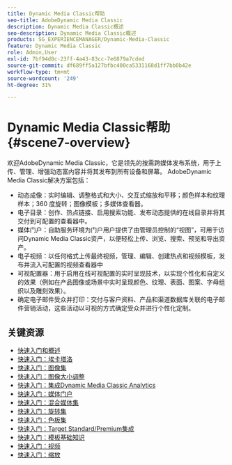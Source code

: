 ```yaml
---
title: Dynamic Media Classic帮助
seo-title: AdobeDynamic Media Classic
description: Dynamic Media Classic概述
seo-description: Dynamic Media Classic概述
products: SG_EXPERIENCEMANAGER/Dynamic-Media-Classic
feature: Dynamic Media Classic
role: Admin,User
exl-id: 7bf94d8c-23ff-4a43-83cc-7e6879a7cded
source-git-commit: df689ff5a127bfbc400ca5331168d1ff7bb0b42e
workflow-type: tm+mt
source-wordcount: '249'
ht-degree: 31%

---
```


# Dynamic Media Classic帮助 {#scene7-overview}

欢迎AdobeDynamic Media Classic，它是领先的按需跨媒体发布系统，用于上传、管理、增强动态富内容并将其发布到所有设备和屏幕。 AdobeDynamic Media Classic解决方案包括：

* 动态成像：实时编辑、调整格式和大小、交互式缩放和平移；颜色样本和纹理样本；360 度旋转；图像模板；多媒体查看器。
* 电子目录：创作、热点链接、启用搜索功能、发布动态提供的在线目录并将其交付到可配置的查看器中。
* 媒体门户：自助服务环境为门户用户提供了由管理员控制的“视图”，可用于访问Dynamic Media Classic资产，以便轻松上传、浏览、搜索、预览和导出资产。
* 电子视频：以任何格式上传最终视频，管理、编辑、创建热点和视频模板，发布并流入可配置的视频查看器中
* 可视配置器：用于启用在线可视配置的实时呈现技术，以实现个性化和自定义的效果（例如在产品图像或场景中实时呈现颜色、纹理、表面、图案、字母组织以及雕刻效果）。
* 确定电子邮件受众并打印：交付与客户资料、产品和渠道数据库关联的电子邮件营销活动，这些活动以可视的方式确定受众并进行个性化定制。

## 关键资源

* [快速入门和概述](/help/dmc-platform-overview.md)
* [快速入门：埃卡塔洛](/help/quick-start-ecatalog.md)
* [快速入门：图像集](/help/quick-start-image-sets.md)
* [快速入门：图像大小调整](/help/quick-start-image-sizing.md)
* [快速入门：集成Dynamic Media Classic Analytics](/help/quick-start-integrating-dmc-analytics.md)
* [快速入门：媒体门户](/help/quick-start-media-portal-administration.md)
* [快速入门：混合媒体集](/help/quick-start-mixed-media-sets.md)
* [快速入门：旋转集](/help/quick-start-spin-sets.md)
* [快速入门：色板集](/help/quick-start-swatch-sets.md)
* [快速入门：Target Standard/Premium集成](/help/quick-start-target-integration.md)
* [快速入门：模板基础知识](/help/quick-start-template-basics.md)
* [快速入门：视频](/help/quick-start-video.md)
* [快速入门：缩放](/help/quick-start-zoom.md)
